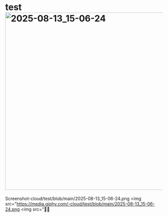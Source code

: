# test<img width="644" height="565" alt="2025-08-13_15-06-24" src="https://github.com/user-attachments/assets/360b84de-6c3f-48cb-82cb-feeeadd8e29d" />
Screenshot-cloud/test/blob/main/2025-08-13_15-06-24.png
<img src="https://media.giphy.com/-cloud/test/blob/main/2025-08-13_15-06-24.png
<img src=":woman_technologist:
